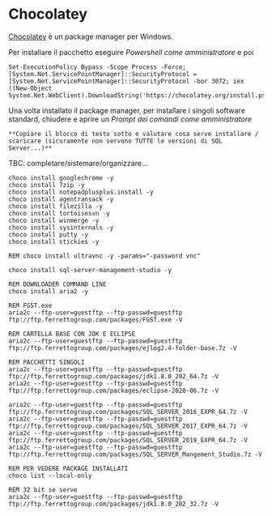 # Chocolatey

[Chocolatey][1] è un package manager per Windows.

Per installare il pacchetto eseguire *Powershell come amministratore* e poi

```text
Set-ExecutionPolicy Bypass -Scope Process -Force; [System.Net.ServicePointManager]::SecurityProtocol = [System.Net.ServicePointManager]::SecurityProtocol -bor 3072; iex ((New-Object System.Net.WebClient).DownloadString('https://chocolatey.org/install.ps1'))
```

Una volta installato il package manager, per installare i singoli software standard, chiudere e aprire un *Prompt dei comandi come amministratore*

```{warning}
**Copiare il blocco di testo sotto e valutare cosa serve installare / scaricare (sicuramente non servono TUTTE le versioni di SQL Server...)**
```

TBC: completare/sistemare/organizzare...

```text
choco install googlechrome -y
choco install 7zip -y
choco install notepadplusplus.install -y
choco install agentransack -y
choco install filezilla -y
choco install tortoisesvn -y
choco install winmerge -y
choco install sysinternals -y
choco install putty -y
choco install stickies -y

REM choco install ultravnc -y -params="-password vnc" 

choco install sql-server-management-studio -y

REM DOWNLOADER COMMAND LINE
choco install aria2 -y 

REM FGST.exe
aria2c --ftp-user=guestftp --ftp-passwd=guestftp ftp://ftp.ferrettogroup.com/packages/FGST.exe -V

REM CARTELLA BASE CON JDK E ECLIPSE
aria2c --ftp-user=guestftp --ftp-passwd=guestftp ftp://ftp.ferrettogroup.com/packages/ejlog2.4-folder-base.7z -V

REM PACCHETTI SINGOLI
aria2c --ftp-user=guestftp --ftp-passwd=guestftp ftp://ftp.ferrettogroup.com/packages/jdk1.8.0_202_64.7z -V
aria2c --ftp-user=guestftp --ftp-passwd=guestftp ftp://ftp.ferrettogroup.com/packages/eclipse-2020-06.7z -V

aria2c --ftp-user=guestftp --ftp-passwd=guestftp ftp://ftp.ferrettogroup.com/packages/SQL_SERVER_2016_EXPR_64.7z -V
aria2c --ftp-user=guestftp --ftp-passwd=guestftp ftp://ftp.ferrettogroup.com/packages/SQL_SERVER_2017_EXPR_64.7z -V
aria2c --ftp-user=guestftp --ftp-passwd=guestftp ftp://ftp.ferrettogroup.com/packages/SQL_SERVER_2019_EXPR_64.7z -V
aria2c --ftp-user=guestftp --ftp-passwd=guestftp ftp://ftp.ferrettogroup.com/packages/SQL_SERVER_Mangement_Studio.7z -V

REM PER VEDERE PACKAGE INSTALLATI
choco list --local-only

REM 32 bit se serve
aria2c --ftp-user=guestftp --ftp-passwd=guestftp ftp://ftp.ferrettogroup.com/packages/jdk1.8.0_202_32.7z -V
```

[1]: https://chocolatey.org/